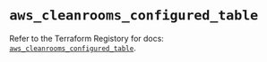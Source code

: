# `aws_cleanrooms_configured_table`

Refer to the Terraform Registory for docs: [`aws_cleanrooms_configured_table`](https://registry.terraform.io/providers/hashicorp/aws/5.24.0/docs/resources/cleanrooms_configured_table).
